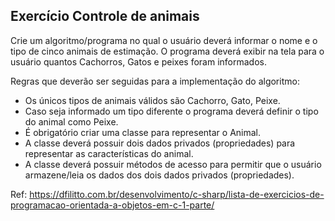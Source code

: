 ## Exercício Controle de animais
Crie um algoritmo/programa no qual o usuário deverá informar o nome e o tipo de cinco animais de estimação. O programa deverá exibir na tela para o usuário quantos Cachorros, Gatos e peixes foram informados.  

Regras que deverão ser seguidas para a implementação do algoritmo:  

- Os únicos tipos de animais válidos são Cachorro, Gato, Peixe.  
- Caso seja informado um tipo diferente o programa deverá definir o tipo do animal como Peixe.  
- É obrigatório criar uma classe para representar o Animal.  
- A classe deverá possuir dois dados privados (propriedades) para representar as características do animal.  
- A classe deverá possuir métodos de acesso para permitir que o usuário armazene/leia os dados dos dois dados privados (propriedades).  

Ref: <https://dfilitto.com.br/desenvolvimento/c-sharp/lista-de-exercicios-de-programacao-orientada-a-objetos-em-c-1-parte/>
